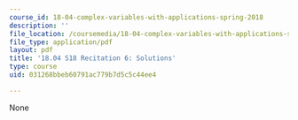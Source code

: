 ```yaml
---
course_id: 18-04-complex-variables-with-applications-spring-2018
description: ''
file_location: /coursemedia/18-04-complex-variables-with-applications-spring-2018/031268bbeb60791ac779b7d5c5c44ee4_MIT18_04S18_Recit6-solutions.pdf
file_type: application/pdf
layout: pdf
title: '18.04 S18 Recitation 6: Solutions'
type: course
uid: 031268bbeb60791ac779b7d5c5c44ee4

---
```

None